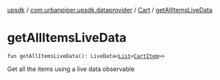 [upsdk](../../index.md) / [com.urbanpiper.upsdk.dataprovider](../index.md) / [Cart](index.md) / [getAllItemsLiveData](./get-all-items-live-data.md)

# getAllItemsLiveData

`fun getAllItemsLiveData(): LiveData<`[`List`](https://kotlinlang.org/api/latest/jvm/stdlib/kotlin.collections/-list/index.html)`<`[`CartItem`](../../com.urbanpiper.upsdk.model.networkresponse/-cart-item/index.md)`>>`

Get all the items using a live data observable

